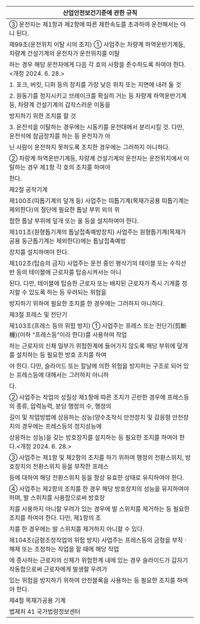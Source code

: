| 산업안전보건기준에 관한 규칙 |
| --- |
| ③ 운전자는 제1항과 제2항에 따른 제한속도를 초과하여 운전해서는 아니 된다. |
| 제99조(운전위치 이탈 시의 조치) ① 사업주는 차량계 하역운반기계등, 차량계 건설기계의 운전자가 운전위치를 이탈 |
| 하는 경우 해당 운전자에게 다음 각 호의 사항을 준수하도록 하여야 한다. <개정 2024. 6. 28.> |
| 1. 포크, 버킷, 디퍼 등의 장치를 가장 낮은 위치 또는 지면에 내려 둘 것 |
| 2. 원동기를 정지시키고 브레이크를 확실히 거는 등 차량계 하역운반기계등, 차량계 건설기계의 갑작스러운 이동을 |
| 방지하기 위한 조치를 할 것 |
| 3. 운전석을 이탈하는 경우에는 시동키를 운전대에서 분리시킬 것. 다만, 운전석에 잠금장치를 하는 등 운전자가 아 |
| 닌 사람이 운전하지 못하도록 조치한 경우에는 그러하지 아니하다. |
| ② 차량계 하역운반기계등, 차량계 건설기계의 운전자는 운전위치에서 이탈하는 경우 제1항 각 호의 조치를 하여야 |
| 한다. |
| 제2절 공작기계 |
| 제100조(띠톱기계의 덮개 등) 사업주는 띠톱기계(목재가공용 띠톱기계는 제외한다)의 절단에 필요한 톱날 부위 외의 위 |
| 험한 톱날 부위에 덮개 또는 울 등을 설치하여야 한다. |
| 제101조(원형톱기계의 톱날접촉예방장치) 사업주는 원형톱기계(목재가공용 둥근톱기계는 제외한다)에는 톱날접촉예방 |
| 장치를 설치하여야 한다. |
| 제102조(탑승의 금지) 사업주는 운전 중인 평삭기의 테이블 또는 수직선반 등의 테이블에 근로자를 탑승시켜서는 아니 |
| 된다. 다만, 테이블에 탑승한 근로자 또는 배치된 근로자가 즉시 기계를 정지할 수 있도록 하는 등 우려되는 위험을 |
| 방지하기 위하여 필요한 조치를 한 경우에는 그러하지 아니하다. |
| 제3절 프레스 및 전단기 |
| 제103조(프레스 등의 위험 방지) ① 사업주는 프레스 또는 전단기(剪斷機)(이하 “프레스등”이라 한다)를 사용하여 작업 |
| 하는 근로자의 신체 일부가 위험한계에 들어가지 않도록 해당 부위에 덮개를 설치하는 등 필요한 방호 조치를 하여 |
| 야 한다. 다만, 슬라이드 또는 칼날에 의한 위험을 방지하는 구조로 되어 있는 프레스등에 대해서는 그러하지 아니하 |
| 다. |
| ② 사업주는 작업의 성질상 제1항에 따른 조치가 곤란한 경우에 프레스등의 종류, 압력능력, 분당 행정의 수, 행정의 |
| 길이 및 작업방법에 상응하는 성능(양수조작식 안전장치 및 감응형 안전장치의 경우에는 프레스등의 정지성능에 |
| 상응하는 성능)을 갖는 방호장치를 설치하는 등 필요한 조치를 하여야 한다.<개정 2024. 6. 28.> |
| ③ 사업주는 제1항 및 제2항의 조치를 하기 위하여 행정의 전환스위치, 방호장치의 전환스위치 등을 부착한 프레스 |
| 등에 대하여 해당 전환스위치 등을 항상 유효한 상태로 유지하여야 한다. |
| ④ 사업주는 제2항의 조치를 한 경우 해당 방호장치의 성능을 유지하여야 하며, 발 스위치를 사용함으로써 방호장 |
| 치를 사용하지 아니할 우려가 있는 경우에 발 스위치를 제거하는 등 필요한 조치를 하여야 한다. 다만, 제1항의 조 |
| 치를 한 경우에는 발 스위치를 제거하지 아니할 수 있다. |
| 제104조(금형조정작업의 위험 방지) 사업주는 프레스등의 금형을 부착ㆍ해체 또는 조정하는 작업을 할 때에 해당 작업 |
| 에 종사하는 근로자의 신체가 위험한계 내에 있는 경우 슬라이드가 갑자기 작동함으로써 근로자에게 발생할 우려가 |
| 있는 위험을 방지하기 위하여 안전블록을 사용하는 등 필요한 조치를 하여야 한다. |
| 제4절 목재가공용 기계 |
| 법제처                                                            41                                                       국가법령정보센터 |